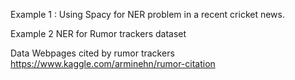 Example 1 :
Using Spacy for NER problem in a recent cricket news.

Example 2
NER for Rumor trackers dataset

Data
Webpages cited by rumor trackers
https://www.kaggle.com/arminehn/rumor-citation
